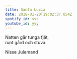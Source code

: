 ```yaml
---
title: Santa Lucia
date: 2018-01-20T19:02:37.054Z
spotify_id: sss
youtube_id: yyy
---
```

Natten går tunga fjät,\
runt gård och stuva.



Nisse Julemand
